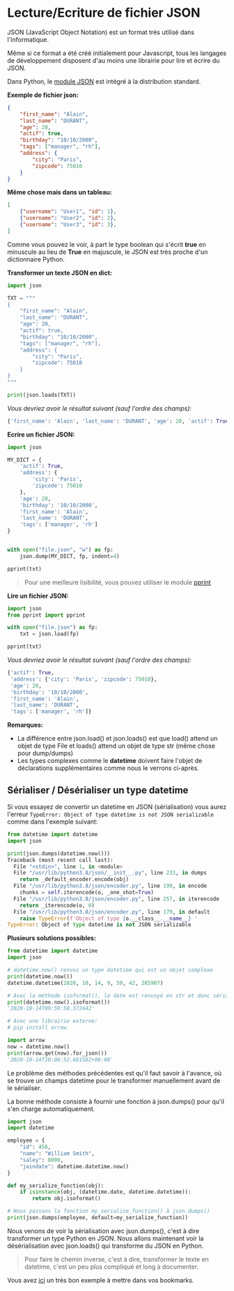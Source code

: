 # Lecture/Ecriture de fichier JSON

JSON (JavaScript Object Notation) est un format très utilisé dans l'informatique.

Même si ce format a été créé initialement pour Javascript, tous les langages de développement disposent d'au moins une librairie pour lire et écrire du JSON.

Dans Python, le [module JSON](https://docs.python.org/fr/3/library/json.html) est intégré à la distribution standard.

**Exemple de fichier json:**

```json
{
    "first_name": "Alain",
    "last_name": "DURANT",
    "age": 20,
    "actif": true,
    "birthday": "10/10/2000",
    "tags": ["manager", "rh"],
    "address": {
        "city": "Paris",
        "zipcode": 75010
    }
}
```

**Même chose mais dans un tableau:**

```json
[
    {"username": "User1", "id": 1},
    {"username": "User2", "id": 2},
    {"username": "User3", "id": 3},
]
```

Comme vous pouvez le voir, à part le type boolean qui s'écrit **true** en minuscule au lieu de **True** en majuscule, le JSON est très proche d'un dictionnaire Python.

**Transformer un texte JSON en dict:**

```python
import json

TXT = """
{
    "first_name": "Alain",
    "last_name": "DURANT",
    "age": 20,
    "actif": true,
    "birthday": "10/10/2000",
    "tags": ["manager", "rh"],
    "address": {
        "city": "Paris",
        "zipcode": 75010
    }
}
"""

print(json.loads(TXT))
```

*Vous devriez avoir le résultat suivant (sauf l'ordre des champs):*

```python
{'first_name': 'Alain', 'last_name': 'DURANT', 'age': 20, 'actif': True, 'birthday': '10/10/2000', 'tags': ['manager', 'rh'], 'address': {'city': 'Paris', 'zipcode': 75010}}
```

**Ecrire un fichier JSON:**

```python
import json

MY_DICT = {
    'actif': True,
    'address': {
        'city': 'Paris', 
        'zipcode': 75010
    },
    'age': 20,
    'birthday': '10/10/2000',
    'first_name': 'Alain',
    'last_name': 'DURANT',
    'tags': ['manager', 'rh']
}


with open("file.json", "w") as fp:
    json.dump(MY_DICT, fp, indent=4)

pprint(txt)
```

> Pour une meilleure lisibilité, vous pouvez utiliser le module [pprint](https://docs.python.org/fr/3/library/pprint.html)


**Lire un fichier JSON:**

```python
import json
from pprint import pprint

with open("file.json") as fp:
    txt = json.load(fp)

pprint(txt)
```

*Vous devriez avoir le résultat suivant (sauf l'ordre des champs):*

```python
{'actif': True,
 'address': {'city': 'Paris', 'zipcode': 75010},
 'age': 20,
 'birthday': '10/10/2000',
 'first_name': 'Alain',
 'last_name': 'DURANT',
 'tags': ['manager', 'rh']}
```

**Remarques:**
- La différence entre json.load() et json.loads() est que load() attend un objet de type File et loads() attend un objet de type str (même chose pour dump/dumps)
- Les types complexes comme le **datetime** doivent faire l'objet de déclarations supplémentaires comme nous le verrons ci-après.

## Sérialiser / Désérialiser un type datetime

Si vous essayez de convertir un datetime en JSON (sérialisation) vous aurez l'erreur `TypeError: Object of type datetime is not JSON serializable` comme dans l'exemple suivant:

```python
from datetime import datetime
import json

print(json.dumps(datetime.now()))
Traceback (most recent call last):
  File "<stdin>", line 1, in <module>
  File "/usr/lib/python3.8/json/__init__.py", line 231, in dumps
    return _default_encoder.encode(obj)
  File "/usr/lib/python3.8/json/encoder.py", line 199, in encode
    chunks = self.iterencode(o, _one_shot=True)
  File "/usr/lib/python3.8/json/encoder.py", line 257, in iterencode
    return _iterencode(o, 0)
  File "/usr/lib/python3.8/json/encoder.py", line 179, in default
    raise TypeError(f'Object of type {o.__class__.__name__} '
TypeError: Object of type datetime is not JSON serializable
```

**Plusieurs solutions possibles:**

```python
from datetime import datetime
import json

# datetime.now() renvoi un type datetime qui est un objet complexe
print(datetime.now())
datetime.datetime(2020, 10, 14, 9, 59, 42, 285907)

# Avec la méthode isoformat(), la date est renvoyé en str et donc sérialisable
print(datetime.now().isoformat())
'2020-10-14T09:59:50.372442'

# Avec une librairie externe:
# pip install arrow

import arrow
now = datetime.now()
print(arrow.get(now).for_json())
'2020-10-14T10:06:52.681582+00:00'
```

Le problème des méthodes précédentes est qu'il faut savoir à l'avance, où se trouve un champs datetime pour le transformer manuellement avant de le sérialiser.

La bonne méthode consiste à fournir une fonction à json.dumps() pour qu'il s'en charge automatiquement.

```python
import json
import datetime

employee = {
    "id": 456,
    "name": "William Smith",
    "saley": 8000,
    "joindate": datetime.datetime.now()
}

def my_serialize_function(obj):
    if isinstance(obj, (datetime.date, datetime.datetime)):
        return obj.isoformat()

# Nous passons la fonction my_serialize_function() à json.dumps() 
print(json.dumps(employee, default=my_serialize_function))
```

Nous venons de voir la sérialisation avec json.dumps(), c'est à dire transformer un type Python en JSON. Nous allons maintenant voir la désérialisation avec json.loads() qui transforme du JSON en Python.

> Pour faire le chemin inverse, c'est à dire, transformer le texte en datetime, c'est un peu plus compliqué et long à documenter.

Vous avez [ici](http://sametmax.com/faire-manger-du-datetime-a-json-en-python/) un très bon exemple à mettre dans vos bookmarks.


